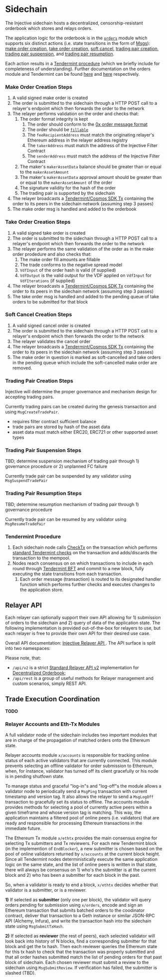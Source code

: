 # Sidechain

The Injective sidechain hosts a decentralized, censorship-resistant orderbook which stores and relays orders. 



The application logic for the orderbook is in the [`orders`](https://github.com/InjectiveLabs/injective-core/tree/master/cosmos/x/orders) module which supports six distinct actions \(i.e. state transitions in the form of [Msgs](https://godoc.org/github.com/cosmos/cosmos-sdk/types#Msg)\): [make order creation](sidechain.md#make-order-creation), [take order creation](sidechain.md#take-order-creation), [soft cancel](sidechain.md#soft-cancel), [trading pair creation](sidechain.md#trading-pair-creation), [trading pair suspension](sidechain.md#trading-pair-suspension), and [trading pair resumption](sidechain.md#trading-pair-resumption).

Each action results in a [Tendermint procedure](sidechain.md#tendermint-procedure) \(which we briefly include for completeness of understanding\). Further documentation on the orders module and Tendermint can be found [here](https://github.com/InjectiveLabs/injective-core/blob/master/cosmos/x/orders/README.md) and [here](https://tendermint.com/docs/introduction/) respectively.

### Make Order Creation Steps

1. A valid signed make order is created
2. The order is submitted to the sidechain through a HTTP POST call to a relayer's endpoint which then forwards the order to the network
3. The relayer performs validation on the order and checks that:
   1. The order format integrity is kept
      1. The order should conform to the [0x order message format](https://github.com/0xProject/0x-protocol-specification/blob/master/v2/v2-specification.md#order-message-format) 
      2. The order should be [`fillable`](https://github.com/0xProject/0x-protocol-specification/blob/master/v2/v2-specification.md#getorderinfo) 
      3. The `feeRecipientAddress` must match the originating relayer's Ethereum address in the relayer address registry
      4. The `takerAddress` must match the address of the Injective Filter Contract
      5. The `senderAddress` must match the address of the Injective Filter Contract
   2. The maker's  `makerAssetData` balance should be greater than or equal to the `makerAssetAmount`
   3. The maker's  `makerAssetData`  approval amount should be greater than or equal to the `makerAssetAmount` of the order
   4. The signature validity for the hash of the order
   5. The trading pair is supported by the sidechain
4. The relayer broadcasts a [Tendermint/Cosmos SDK Tx](https://github.com/cosmos/cosmos-sdk/blob/master/types/tx_msg.go#L34-L38) containing the order to its peers in the sidechain network \(assuming step 3 passes\)
5. The make order msg is handled and added to the orderbook

### Take Order Creation Steps

1. A valid signed take order is created
2. The order is submitted to the sidechain through a HTTP POST call to a relayer's endpoint which then forwards the order to the network
3. The relayer performs the same validation of the order as in the make order prodedure and also checks that:
   1. The make order fill amounts are fillable 
   2. The trade conforms to the negative spread model
   3. `VdfInput` of the order hash is valid \(if supplied\)
   4. `VdfOutput` is the valid output for the VDF applied on `VdfInput` for `VdfIterations` \(if supplied\)
4. The relayer broadcasts a [Tendermint/Cosmos SDK Tx](https://github.com/cosmos/cosmos-sdk/blob/master/types/tx_msg.go#L34-L38) containing the order to its peers in the sidechain network \(assuming step 3 passes\)
5. The take order msg is handled and added to the pending queue of take orders to be submitted for that block

### Soft Cancel Creation Steps

1. A valid signed cancel order is created
2. The order is submitted to the sidechain through a HTTP POST call to a relayer's endpoint which then forwards the order to the network
3. The relayer validates the cancel order 
4. The relayer broadcasts a [Tendermint/Cosmos SDK Tx](https://github.com/cosmos/cosmos-sdk/blob/master/types/tx_msg.go#L34-L38) containing the order to its peers in the sidechain network \(assuming step 3 passes\)
5. The make order in question is marked as soft-cancelled and take orders in the pending queue which include the soft-cancelled make order are removed. 

### Trading Pair Creation Steps

Injective will determine the proper governance and mechanism design for accepting trading pairs. 

Currently trading pairs can be created during the genesis transaction and using `MsgCreateTradePair`.

* requires filter contract sufficient balance
* trade pairs are stored by hash of the asset data
* asset data must match either ERC20, ERC721 or other supported asset types

### Trading Pair Suspension Steps

TBD; determine suspension mechanism of trading pair through 1\) governance procedure or 2\) unplanned FC failure

Currently trade pair can be suspended by any validator using `MsgSuspendTradePair`

### Trading Pair Resumption Steps

TBD; determine resumption mechanism of trading pair through 1\) governance procedure

Currently trade pair can be resumed by any validator using `MsgResumeTradePair`

### Tendermint Procedure

1. Each sidechain node calls [CheckTx](https://tendermint.com/docs/app-dev/abci-spec.html#checktx) on the transaction which performs [standard Tendermint checks](https://github.com/cosmos/cosmos-sdk/blob/master/docs/basics/tx-lifecycle.md#addition-to-mempool) on the transaction and adds/discards the transaction to the mempool.
2. Nodes reach consensus on on which transactions to include in each round through [Tendermint BFT](https://tendermint.com/docs/spec/consensus/consensus.html) and commit to a new block, fully executing the state transitions from each transaction.
   1. Each order message \(transaction\) is routed to its designated handler function which performs further checks and executes changes to the application store. 

## Relayer API

Each relayer can optionally support their own API allowing for 1\) submission of orders to the sidechain and 2\) query of data of the application state. The following implementation is provided out-of-the-box for relayers to use, but each relayer is free to provide their own API for their desired use case.

Overall API documentation: [Injective Relayer API ](https://injective-tendermint-external-and-internal-api-2.api-docs.io/undefined/api). The API surface is split into two namespaces:

Please note, that:

* `/api/v2` is a strict [Standard Relayer API v2](https://github.com/0xProject/standard-relayer-api/blob/master/http/v2.md) implementation for [Decentralized Orderbook](sidechain.md#decentralized-orderbook);
* `/api/rest` is a group of useful methods for Relayer management and custom scenarios, simply REST API.

## Trade Execution Coordination

**TODO**

### Relayer Accounts and Eth-Tx Modules

A full validator node of the sidechain includes two important modules that are in charge of the propagation of matched orders onto the Ethereum state.

Relayer accounts module `x/accounts` is responsible for tracking online status of each active validators that are currently connected. This module prevents selecting an offline validator for order submission to Ethereum, when, for instance, validator has turned off its client gracefully or his node is in pending shutfown state.

To manage status and graceful "log-in"s and "log-off"s the module allows a validator node to periodically send a `MsgPing` transaction with current timestamp and version tag. It also allows the relayer to send a `MsgLogOff` transaction to gracefully set its status to offline. The accounts module provides methods for selecting a pool of currently active peers within a given timeframe and whose version tag is matching. This way, the application maintains a filtered pool of online peers \(i.e. validators\) that are ready and responsible for processing Ethereum transactions in the immediate future.

The Ethereum Tx module `x/ethtx` provides the main consensus engine for selecting Tx submitters and Tx reviewers. For each new Tendermint block \(in the implemention of `EndBlocker`\), a new submitter is chosen based on the pool of online validators returned by `x/accounts` at the current block height. Since all Tendermint nodes deterministically execute the same application logic on the same state, and the list of online peers is written in that state, there will always be consensus on 1\) who's the submitter is at the current block and 2\) who has been a submitter for each block in the past.

So, when a validator is ready to end a block, `x/ethtx` decides whether that validator is a submitter, or is a reviewer.

**1\)** If selected as **submitter** \(only one per block\), the validator will query orders pending for submission using `x/orders`, encode and sign an Ethereum transaction that submits batched orders to the coodinator contract, deliver that transaction to a Geth instance or similar JSON-RPC API \(Alchemy, Infura\), and write the transaction hash into the sidechain state using `MsgSubmitTxHash`.

**2\)** If selected as **reviewer** \(the rest of peers\), each selected validator will look back into history of N blocks, find a corresponding submitter for that block and get the tx hash. Then each reviewer queries the Ethereum state for this tx hash to check that the transaction was properly submitted and that all order hashes submitted match the list of pending orders for that past block of sidechain. Each chosen reviewer must submit a review to the sidechain using `MsgSubmitReview`. If verification has failed, the submitter is slashed \(TBD\).

